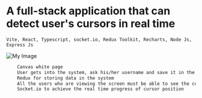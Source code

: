 # A full-stack application that can detect user's cursors in real time

```Vite, React, Typescript, socket.io, Redux Toolkit, Recharts, Node Js, Express Js ```

![My Image](samle.jpg)

```bash
    Canvas white page
    User gets into the system, ask his/her username and save it in the system
    Redux for storing data in the system
    All the users who are viewing the screen must be able to see the cursor position of other users
    Socket.io to achieve the real time progress of cursor position
 ```
